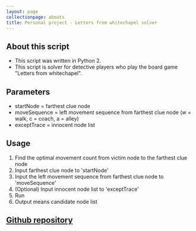 ```yaml
---
layout: page
collectionpage: abouts
title: Personal project - Letters from whitechapel solver
---
```


## About this script

- This script was written in Python 2.
- This script is solver for detective players who play the board game "Letters from whitechapel".

## Parameters

- startNode = farthest clue node
- moveSequence = left movement sequence from farthest clue node (w = walk, c = coach, a = alley)
- exceptTrace = innocent node list

## Usage

1. Find the optimal movement count from victim node to the farthest clue node
1. Input farthest clue node to 'startNode'
1. Input the left movement sequence from farthest clue node to 'moveSequence'
1. (Optional) Input innocent node list to 'exceptTrace'
1. Run
1. Output means candidate node list

## [Github repository](https://github.com/heisco/LFW_Solver)
